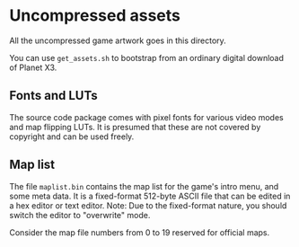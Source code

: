 Uncompressed assets
===================

All the uncompressed game artwork goes in this directory.

You can use `get_assets.sh` to bootstrap from an ordinary digital download of Planet X3.

Fonts and LUTs
--------------

The source code package comes with pixel fonts for various video modes and map flipping LUTs.
It is presumed that these are not covered by copyright and can be used freely.

Map list
--------

The file `maplist.bin` contains the map list for the game's intro menu, and some meta data.
It is a fixed-format 512-byte ASCII file that can be edited in a hex editor or text editor.
Note: Due to the fixed-format nature, you should switch the editor to "overwrite" mode.

Consider the map file numbers from 0 to 19 reserved for official maps.
